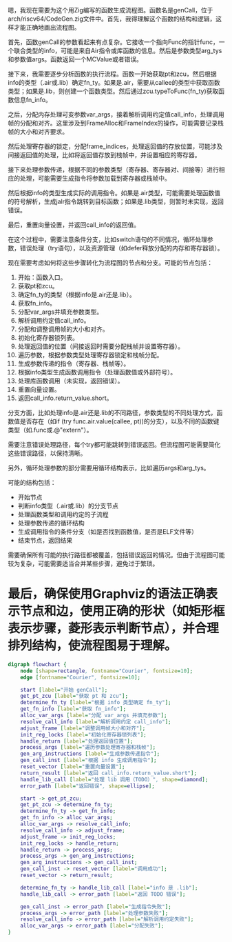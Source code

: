 嗯，我现在需要为这个用Zig编写的函数生成流程图。函数名是genCall，位于arch/riscv64/CodeGen.zig文件中。首先，我得理解这个函数的结构和逻辑，这样才能正确地画出流程图。

首先，函数genCall的参数看起来有点复杂。它接收一个指向Func的指针func，一个联合类型的info，可能是来自Air指令或库函数的信息。然后是参数类型arg_tys和参数值args。函数返回一个MCValue或者错误。

接下来，我需要逐步分析函数的执行流程。函数一开始获取pt和zcu，然后根据info的类型（.air或.lib）确定fn_ty。如果是.air，需要从callee的类型中获取函数类型；如果是.lib，则创建一个函数类型。然后通过zcu.typeToFunc(fn_ty)获取函数信息fn_info。

之后，分配内存处理可变参数var_args，接着解析调用约定值call_info，处理调用帧的分配和对齐。这里涉及到FrameAlloc和FrameIndex的操作，可能需要记录栈帧的大小和对齐要求。

然后处理寄存器的锁定，分配frame_indices，处理返回值的存放位置，可能涉及间接返回值的处理，比如将返回值存放到栈帧中，并设置相应的寄存器。

接下来处理参数传递，根据不同的参数类型（寄存器、寄存器对、间接等）进行相应的处理，可能需要生成指令将参数加载到寄存器或栈帧中。

然后根据info的类型生成实际的调用指令。如果是.air类型，可能需要处理函数值的符号解析，生成jalr指令跳转到目标函数；如果是.lib类型，则暂时未实现，返回错误。

最后，重置向量设置，并返回call_info的返回值。

在这个过程中，需要注意条件分支，比如switch语句的不同情况，循环处理参数，错误处理（try语句），以及资源管理（如defer释放分配的内存和寄存器锁）。

现在需要考虑如何将这些步骤转化为流程图的节点和分支。可能的节点包括：

1. 开始：函数入口。
2. 获取pt和zcu。
3. 确定fn_ty的类型（根据info是.air还是.lib）。
4. 获取fn_info。
5. 分配var_args并填充参数类型。
6. 解析调用约定值call_info。
7. 分配和调整调用帧的大小和对齐。
8. 初始化寄存器锁列表。
9. 处理返回值的位置（间接返回时需要分配栈帧并设置寄存器）。
10. 遍历参数，根据参数类型处理寄存器锁定和栈帧分配。
11. 生成参数传递的指令（寄存器、栈帧等）。
12. 根据info类型生成函数调用指令（处理函数值或外部符号）。
13. 处理库函数调用（未实现，返回错误）。
14. 重置向量设置。
15. 返回call_info.return_value.short。

分支方面，比如处理info是.air还是.lib的不同路径，参数类型的不同处理方式，函数值是否存在（如if (try func.air.value(callee, pt))的分支），以及不同的函数键类型（如.func或.@"extern"）。

需要注意错误处理路径，每个try都可能跳转到错误返回。但流程图可能需要简化这些错误路径，以保持清晰。

另外，循环处理参数的部分需要用循环结构表示，比如遍历args和arg_tys。

可能的结构包括：

- 开始节点
- 判断info类型（.air或.lib）的分支节点
- 处理函数类型和调用约定的子流程
- 处理参数传递的循环结构
- 生成调用指令的条件分支（如是否找到函数值，是否是ELF文件等）
- 结束节点，返回结果

需要确保所有可能的执行路径都被覆盖，包括错误返回的情况。但由于流程图可能较为复杂，可能需要适当合并某些步骤，避免过于繁琐。

最后，确保使用Graphviz的语法正确表示节点和边，使用正确的形状（如矩形框表示步骤，菱形表示判断节点），并合理排列结构，使流程图易于理解。
================================================
```dot
digraph flowchart {
    node [shape=rectangle, fontname="Courier", fontsize=10];
    edge [fontname="Courier", fontsize=10];

    start [label="开始 genCall"];
    get_pt_zcu [label="获取 pt 和 zcu"];
    determine_fn_ty [label="根据 info 类型确定 fn_ty"];
    get_fn_info [label="获取 fn_info"];
    alloc_var_args [label="分配 var_args 并填充参数"];
    resolve_call_info [label="解析调用约定 call_info"];
    adjust_frame [label="调整调用帧大小和对齐"];
    init_reg_locks [label="初始化寄存器锁列表"];
    handle_return [label="处理返回值位置"];
    process_args [label="遍历参数处理寄存器和栈帧"];
    gen_arg_instructions [label="生成参数传递指令"];
    gen_call_inst [label="根据 info 生成调用指令"];
    reset_vector [label="重置向量设置"];
    return_result [label="返回 call_info.return_value.short"];
    handle_lib_call [label="处理 lib 调用（TODO）", shape=diamond];
    error_path [label="返回错误", shape=ellipse];

    start -> get_pt_zcu;
    get_pt_zcu -> determine_fn_ty;
    determine_fn_ty -> get_fn_info;
    get_fn_info -> alloc_var_args;
    alloc_var_args -> resolve_call_info;
    resolve_call_info -> adjust_frame;
    adjust_frame -> init_reg_locks;
    init_reg_locks -> handle_return;
    handle_return -> process_args;
    process_args -> gen_arg_instructions;
    gen_arg_instructions -> gen_call_inst;
    gen_call_inst -> reset_vector [label="调用成功"];
    reset_vector -> return_result;

    determine_fn_ty -> handle_lib_call [label="info 是 .lib"];
    handle_lib_call -> error_path [label="返回 TODO 错误"];

    gen_call_inst -> error_path [label="生成指令失败"];
    process_args -> error_path [label="处理参数失败"];
    resolve_call_info -> error_path [label="解析调用约定失败"];
    alloc_var_args -> error_path [label="分配失败"];
}
```